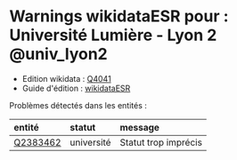 Warnings wikidataESR pour : Université Lumière - Lyon 2 @univ_lyon2
================

- Edition wikidata : [Q4041](https://www.wikidata.org/wiki/Q4041)
- Guide d'édition : [wikidataESR](https://github.com/cpesr/wikidataESR/)



Problèmes détectés dans les entités :

|entité                                             |statut     |message              |
|:--------------------------------------------------|:----------|:--------------------|
|[Q2383462](https://www.wikidata.org/wiki/Q2383462) |université |Statut trop imprécis |
